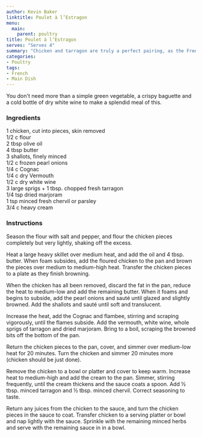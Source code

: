 ```yaml
---
author: Kevin Baker
linktitle: Poulet à l’Estragon
menu:
  main:
    parent: poultry
title: Poulet à l’Estragon
serves: "Serves 4"
summary: "Chicken and tarragon are truly a perfect pairing, as the French have long known. So when you can find some fresh tarragon, get a best-quality chicken from the farmers market and make this beautiful dish for yourself and your family."
categories:
- Poultry
tags:
- French
- Main Dish
---
```

You don't need more than a simple green vegetable, a crispy baguette and a cold bottle of dry white wine to make a splendid meal of this.
### Ingredients

<div class="ingredient-list">

1 chicken, cut into pieces, skin removed  
1/2 c flour  
2 tbsp olive oil  
4 tbsp butter  
3 shallots, finely minced  
1/2 c frozen pearl onions  
1/4 c Cognac  
1/4 c dry Vermouth   
1/2 c dry white wine  
3 large sprigs + 1 tbsp. chopped fresh tarragon  
1/4 tsp dried marjoram  
1 tsp minced fresh chervil or parsley  
3/4 c heavy cream  

</div>

### Instructions
Season the flour with salt and pepper, and flour the chicken pieces completely but very lightly, shaking off the excess.

Heat a large heavy skillet over medium heat, and add the oil and 4 tbsp. butter. When foam subsides, add the floured chicken to the pan and brown the pieces over medium to medium-high heat. Transfer the chicken pieces to a plate as they finish browning.

When the chicken has all been removed, discard the fat in the pan, reduce the heat to medium-low and add the remaining butter. When it foams and begins to subside, add the pearl onions and sauté until glazed and slightly browned.  Add the shallots and sauté until soft and translucent. 

Increase the heat, add the Cognac and flambee, stirring and scraping vigorously, until the flames subside. Add the vermouth, white wine, whole sprigs of tarragon and dried marjoram. Bring to a boil, scraping the browned bits off the bottom of the pan.

Return the chicken pieces to the pan, cover, and simmer over medium-low heat for 20 minutes. Turn the chicken and simmer 20 minutes more (chicken should be just done).

Remove the chicken to a bowl or platter and cover to keep warm. Increase heat to medium-high and add the cream to the pan. Simmer, stirring frequently, until the cream thickens and the sauce coats a spoon. Add ½ tbsp. minced tarragon and ½ tbsp. minced chervil.  Correct seasoning to taste.

Return any juices from the chicken to the sauce, and turn the chicken pieces in the sauce to coat. Transfer chicken to a serving platter or bowl and nap lightly with the sauce. Sprinkle with the remaining minced herbs and serve with the remaining sauce in in a bowl.